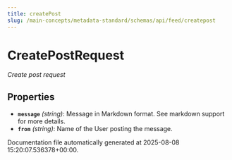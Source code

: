 ```yaml
---
title: createPost
slug: /main-concepts/metadata-standard/schemas/api/feed/createpost
---
```


# CreatePostRequest

*Create post request*

## Properties

- **`message`** *(string)*: Message in Markdown format. See markdown support for more details.
- **`from`** *(string)*: Name of the User posting the message.


Documentation file automatically generated at 2025-08-08 15:20:07.536378+00:00.
